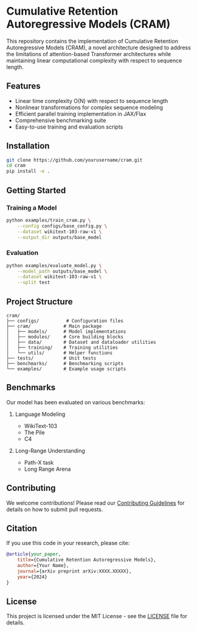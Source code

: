 # Cumulative Retention Autoregressive Models (CRAM)

This repository contains the implementation of Cumulative Retention Autoregressive Models (CRAM), a novel architecture designed to address the limitations of attention-based Transformer architectures while maintaining linear computational complexity with respect to sequence length.

## Features

- Linear time complexity O(N) with respect to sequence length
- Nonlinear transformations for complex sequence modeling
- Efficient parallel training implementation in JAX/Flax
- Comprehensive benchmarking suite
- Easy-to-use training and evaluation scripts

## Installation

```bash
git clone https://github.com/yourusername/cram.git
cd cram
pip install -e .
```

## Getting Started

### Training a Model

```bash
python examples/train_cram.py \
    --config configs/base_config.py \
    --dataset wikitext-103-raw-v1 \
    --output_dir outputs/base_model
```

### Evaluation

```bash
python examples/evaluate_model.py \
    --model_path outputs/base_model \
    --dataset wikitext-103-raw-v1 \
    --split test
```

## Project Structure

```
cram/
├── configs/          # Configuration files
├── cram/            # Main package
│   ├── models/      # Model implementations
│   ├── modules/     # Core building blocks
│   ├── data/        # Dataset and dataloader utilities
│   ├── training/    # Training utilities
│   └── utils/       # Helper functions
├── tests/           # Unit tests
├── benchmarks/      # Benchmarking scripts
└── examples/        # Example usage scripts
```

## Benchmarks

Our model has been evaluated on various benchmarks:

1. Language Modeling
   - WikiText-103
   - The Pile
   - C4

2. Long-Range Understanding
   - Path-X task
   - Long Range Arena

## Contributing

We welcome contributions! Please read our [Contributing Guidelines](CONTRIBUTING.md) for details on how to submit pull requests.

## Citation

If you use this code in your research, please cite:

```bibtex
@article{your_paper,
    title={Cumulative Retention Autoregressive Models},
    author={Your Name},
    journal={arXiv preprint arXiv:XXXX.XXXXX},
    year={2024}
}
```

## License

This project is licensed under the MIT License - see the [LICENSE](LICENSE) file for details.